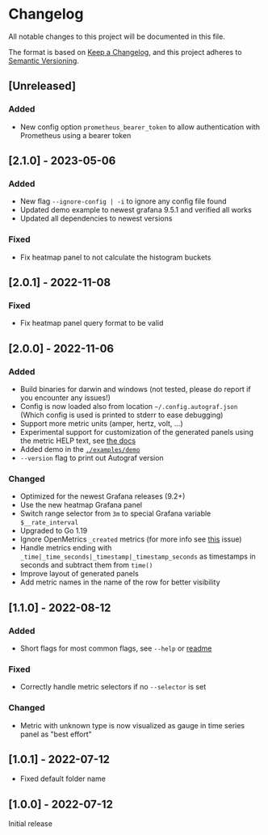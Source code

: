 # Changelog
All notable changes to this project will be documented in this file.

The format is based on [Keep a Changelog](https://keepachangelog.com/en/1.0.0/),
and this project adheres to [Semantic Versioning](https://semver.org/spec/v2.0.0.html).

## [Unreleased]

### Added
 - New config option `prometheus_bearer_token` to allow authentication with Prometheus using a bearer token

## [2.1.0] - 2023-05-06
### Added
 - New flag `--ignore-config | -i` to ignore any config file found
 - Updated demo example to newest grafana 9.5.1 and verified all works
 - Updated all dependencies to newest versions
### Fixed
 - Fix heatmap panel to not calculate the histogram buckets

## [2.0.1] - 2022-11-08
### Fixed
 - Fix heatmap panel query format to be valid

## [2.0.0] - 2022-11-06
### Added
 - Build binaries for darwin and windows (not tested, please do report if you encounter any issues!)
 - Config is now loaded also from location `~/.config.autograf.json` (Which config is used is printed to stderr to ease debugging)
 - Support more metric units (amper, hertz, volt, ...)
 - Experimental support for customization of the generated panels using the metric HELP text, see [the docs](./README.md#panel-config-customization-experimental)
 - Added demo in the [`./examples/demo`](./examples/demo/)
 - `--version` flag to print out Autograf version
### Changed
 - Optimized for the newest Grafana releases (9.2+)
 - Use the new heatmap Grafana panel
 - Switch range selector from `3m` to special Grafana variable `$__rate_interval`
 - Upgraded to Go 1.19
 - Ignore OpenMetrics `_created` metrics (for more info see [this](https://github.com/prometheus/prometheus/issues/6541) issue)
 - Handle metrics ending with `_time|_time_seconds|_timestamp|_timestamp_seconds` as timestamps in seconds and subtract them from `time()`
 - Improve layout of generated panels
 - Add metric names in the name of the row for better visibility

## [1.1.0] - 2022-08-12
### Added
 - Short flags for most common flags, see `--help` or [readme](https://github.com/fusakla/autograf#how-to-use)
### Fixed
 - Correctly handle metric selectors if no `--selector` is set
### Changed
 - Metric with unknown type is now visualized as gauge in time series panel as "best effort"

## [1.0.1] - 2022-07-12
 - Fixed default folder name

## [1.0.0] - 2022-07-12
Initial release
